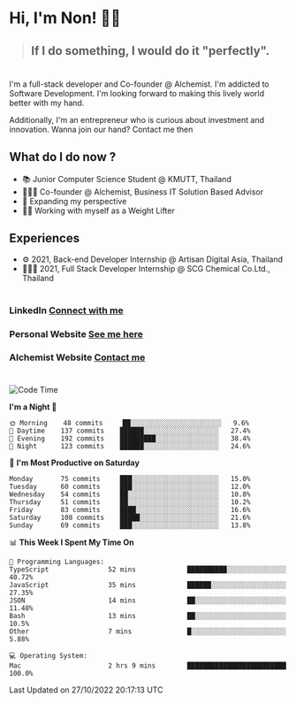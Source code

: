 # Hi, I'm Non! 🖐🏻

> ## If I do something, I would do it "perfectly".

#

I'm a full-stack developer and Co-founder @ Alchemist. I'm addicted to Software Development. I'm looking forward to making this lively world better with my hand.

Additionally, I'm an entrepreneur who is curious about investment and innovation. Wanna join our hand? Contact me then

## What do I do now ?

- 📚 Junior Computer Science Student @ KMUTT, Thailand
- 🧑🏻‍💻 Co-founder @ Alchemist, Business IT Solution Based Advisor
- 🌈 Expanding my perspective
- 🏋🏻 Working with myself as a Weight Lifter

## Experiences

- ⚙️ 2021, Back-end Developer Internship @ Artisan Digital Asia, Thailand
- 🧑🏻‍💻 2021, Full Stack Developer Internship @ SCG Chemical Co.Ltd., Thailand

#

### LinkedIn [Connect with me](https://www.linkedin.com/in/non-nontra/)

### Personal Website [See me here](https://nonnontra.com/)

### Alchemist Website [Contact me](https://alchemist-softwarehouse.co/)

#

<!--START_SECTION:waka-->
![Code Time](http://img.shields.io/badge/Code%20Time-2%2C088%20hrs%2017%20mins-blue)

**I'm a Night 🦉** 

```text
🌞 Morning    48 commits     ██░░░░░░░░░░░░░░░░░░░░░░░   9.6% 
🌆 Daytime    137 commits    ██████░░░░░░░░░░░░░░░░░░░   27.4% 
🌃 Evening    192 commits    █████████░░░░░░░░░░░░░░░░   38.4% 
🌙 Night      123 commits    ██████░░░░░░░░░░░░░░░░░░░   24.6%

```
📅 **I'm Most Productive on Saturday** 

```text
Monday       75 commits     ███░░░░░░░░░░░░░░░░░░░░░░   15.0% 
Tuesday      60 commits     ███░░░░░░░░░░░░░░░░░░░░░░   12.0% 
Wednesday    54 commits     ██░░░░░░░░░░░░░░░░░░░░░░░   10.8% 
Thursday     51 commits     ██░░░░░░░░░░░░░░░░░░░░░░░   10.2% 
Friday       83 commits     ████░░░░░░░░░░░░░░░░░░░░░   16.6% 
Saturday     108 commits    █████░░░░░░░░░░░░░░░░░░░░   21.6% 
Sunday       69 commits     ███░░░░░░░░░░░░░░░░░░░░░░   13.8%

```


📊 **This Week I Spent My Time On** 

```text
💬 Programming Languages: 
TypeScript               52 mins             ██████████░░░░░░░░░░░░░░░   40.72% 
JavaScript               35 mins             ██████░░░░░░░░░░░░░░░░░░░   27.35% 
JSON                     14 mins             ██░░░░░░░░░░░░░░░░░░░░░░░   11.48% 
Bash                     13 mins             ██░░░░░░░░░░░░░░░░░░░░░░░   10.5% 
Other                    7 mins              █░░░░░░░░░░░░░░░░░░░░░░░░   5.88%

💻 Operating System: 
Mac                      2 hrs 9 mins        █████████████████████████   100.0%

```


 Last Updated on 27/10/2022 20:17:13 UTC
<!--END_SECTION:waka-->

